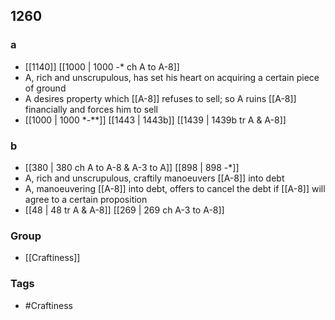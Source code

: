## 1260
### a
- [[1140]] [[1000 | 1000 -* ch A to A-8]] 
- A, rich and unscrupulous, has set his heart on acquiring a certain piece of ground
- A desires property which [[A-8]] refuses to sell; so A ruins [[A-8]] financially and forces him to sell
- [[1000 | 1000 *-**]] [[1443 | 1443b]] [[1439 | 1439b tr A &amp; A-8]] 

### b
- [[380 | 380 ch A to A-8 &amp; A-3 to A]] [[898 | 898 -*]] 
- A, rich and unscrupulous, craftily manoeuvers [[A-8]] into debt
- A, manoeuvering [[A-8]] into debt, offers to cancel the debt if [[A-8]] will agree to a certain proposition
- [[48 | 48 tr A &amp; A-8]] [[269 | 269 ch A-3 to A-8]] 


### Group
- [[Craftiness]]

### Tags
- #Craftiness

